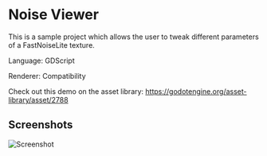 # Noise Viewer

This is a sample project which allows the user to tweak different parameters of
a FastNoiseLite texture.

Language: GDScript

Renderer: Compatibility

Check out this demo on the asset library: https://godotengine.org/asset-library/asset/2788

## Screenshots

![Screenshot](screenshots/noise_viewer.png)
